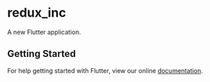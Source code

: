 # redux_inc

A new Flutter application.

## Getting Started

For help getting started with Flutter, view our online
[documentation](https://flutter.io/).
